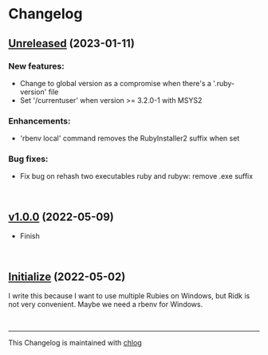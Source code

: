 # Changelog

## [Unreleased](#) (2023-01-11)

### New features:

- Change to global version as a compromise when there's a '.ruby-version' file
- Set '/currentuser' when version >= 3.2.0-1 with MSYS2

### Enhancements:

- 'rbenv local' command removes the RubyInstaller2 suffix when set

### Bug fixes:

- Fix bug on rehash two executables ruby and rubyw: remove .exe suffix

<br>

## [v1.0.0](#) (2022-05-09)

- Finish

<br>

## [Initialize](#) (2022-05-02)

I write this because I want to use multiple Rubies on Windows, but Ridk is not very convenient. Maybe we need a rbenv for Windows.

<br>

<hr>

This Changelog is maintained with [chlog](https://github.com/ccmywish/chlog)

